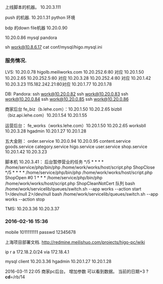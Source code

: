 上线脚本的机器。 
10.20.3.111

push 的机器. 
10.20.1.31   python 环境

bdp 的down file机器
10.20.0.90

10.20.0.86  mysql pandora

sh work@10.8.6.17
cat conf/mysql/higo.mysql.ini

### 服务情况.

LVS:
10.20.0.78  higolb.meiliworks.com
10.20.252.6:80  对应 10.20.1.50  10.20.2.65
10.20.252.5:80  对应 10.20.3.28
10.20.252.4:80  对应 10.20.1.42  10.20.3.23
115.182.242.21:80对应 10.20.1.77  10.20.1.78

DB:
Pandora:
ssh work@10.20.0.82 ssh work@10.20.0.83 ssh work@10.20.0.84 ssh work@10.20.0.85 ssh work@10.20.0.86

商家后台
fe_biz（b.lehe.com）：10.20.1.50   10.20.2.65
bizbll（biz.api.lehe.com）10.20.1.54  10.20.1.55

运营后台：
fe_works（works.lehe.com）10.20.1.50 10.20.2.65
worksbll 10.20.3.28
hgadmin
10.20.1.27  10.20.1.28

五大金刚：
order.service
10.20.0.94 10.20.0.95
content.service goods.service category.service higo.service user.service shop.service
10.20.1.42 10.20.3.23

脚本机 10.20.3.41：
后台暂停营业的任务
*/5 * * * * /home/service/php/bin/php /home/work/works/host/script.php  ShopClose
*/5 * * * * /home/service/php/bin/php /home/work/works/host/script.php  ShopOpen
#0 1 * * * /home/service/php/bin/php /home/work/works/host/script.php  ShopCleanNotCert
队列
bash /home/work/servicelib/queues/switch.sh  --app works --action start 1>/dev/null 2>/dev/null
bash /home/work/servicelib/queues/switch.sh  --app works --action stop


TMS: 10.20.3.36 10.20.3.37

### 2016-02-16 15:36
mobile 1011111111
passwd 12345678

上海项目部署文档.
http://redmine.meilishuo.com/projects/higo-pc/wiki

ip r a 172.18.2.0/24 via 172.18.4.1

mysql client 10.20.3.36
hgadmin 10.20.1.27 10.20.1.28

2016-03-11 22:05
商家pc后台。
增加参数 可以看到数据。 当前的日期+3
?__cd__=/rb/14


